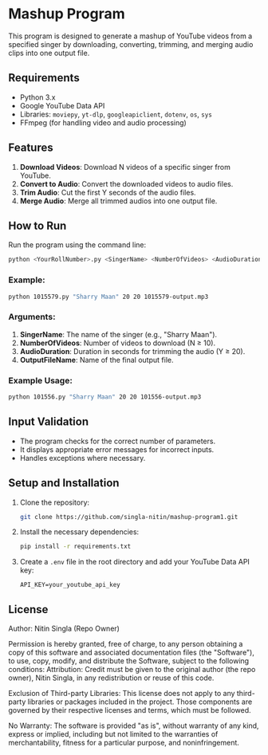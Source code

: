 # Mashup Program

This program is designed to generate a mashup of YouTube videos from a specified singer by downloading, converting, trimming, and merging audio clips into one output file.

## Requirements

- Python 3.x
- Google YouTube Data API
- Libraries: `moviepy`, `yt-dlp`, `googleapiclient`, `dotenv`, `os`, `sys`
- FFmpeg (for handling video and audio processing)

## Features

1. **Download Videos**: Download N videos of a specific singer from YouTube.
2. **Convert to Audio**: Convert the downloaded videos to audio files.
3. **Trim Audio**: Cut the first Y seconds of the audio files.
4. **Merge Audio**: Merge all trimmed audios into one output file.

## How to Run

Run the program using the command line:

```bash
python <YourRollNumber>.py <SingerName> <NumberOfVideos> <AudioDuration> <OutputFileName>
```

### Example:

```bash
python 1015579.py "Sharry Maan" 20 20 1015579-output.mp3
```

### Arguments:

1. **SingerName**: The name of the singer (e.g., "Sharry Maan").
2. **NumberOfVideos**: Number of videos to download (N ≥ 10).
3. **AudioDuration**: Duration in seconds for trimming the audio (Y ≥ 20).
4. **OutputFileName**: Name of the final output file.

### Example Usage:

```bash
python 101556.py "Sharry Maan" 20 20 101556-output.mp3
```

## Input Validation

- The program checks for the correct number of parameters.
- It displays appropriate error messages for incorrect inputs.
- Handles exceptions where necessary.

## Setup and Installation

1. Clone the repository:

   ```bash
   git clone https://github.com/singla-nitin/mashup-program1.git

   ```

2. Install the necessary dependencies:

   ```bash
   pip install -r requirements.txt
   ```

3. Create a `.env` file in the root directory and add your YouTube Data API key:

   ```
   API_KEY=your_youtube_api_key
   ```

## License

Author: Nitin Singla (Repo Owner)

Permission is hereby granted, free of charge, to any person obtaining a copy of this software and associated documentation files (the "Software"), to use, copy, modify, and distribute the Software, subject to the following conditions:
Attribution: Credit must be given to the original author (the repo owner), Nitin Singla, in any redistribution or reuse of this code.

Exclusion of Third-party Libraries: This license does not apply to any third-party libraries or packages included in the project. Those components are governed by their respective licenses and terms, which must be followed.

No Warranty: The software is provided "as is", without warranty of any kind, express or implied, including but not limited to the warranties of merchantability, fitness for a particular purpose, and noninfringement.
